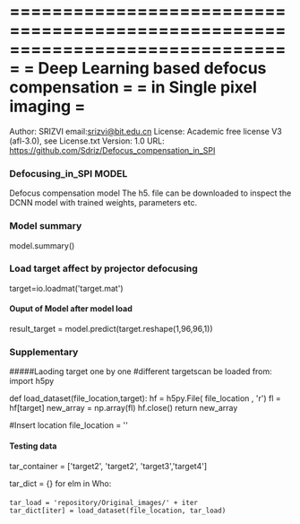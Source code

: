 
===============================================================================
=                      Deep Learning based defocus compensation               =
=                             in Single pixel imaging                         =
===============================================================================
Author:  SRIZVI email:srizvi@bit.edu.cn
License: Academic free license V3 (afl-3.0), see License.txt
Version: 1.0 
URL:     https://github.com/Sdriz/Defocus_compensation_in_SPI









### Defocusing_in_SPI MODEL
Defocus compensation model
The h5. file can be downloaded to inspect the DCNN model with trained weights, parameters etc.

### Model summary 

model.summary()

### Load target affect by projector defocusing
target=io.loadmat('target.mat')

#### Ouput of Model after model load
   result_target = model.predict(target.reshape(1,96,96,1))







### Supplementary

#####Laoding target one by one 
#different targetscan be loaded from:
import h5py

def load_dataset(file_location,target):
    hf = h5py.File( file_location , 'r')
    fl = hf[target]
    new_array = np.array(fl)
    hf.close()
    return new_array

#Insert location
file_location = ''

#### Testing data
tar_container = ['target2',  'target2', 'target3','target4']

tar_dict = {}
for elm in Who:
####
    tar_load = 'repository/Original_images/' + iter
    tar_dict[iter] = load_dataset(file_location, tar_load)
   

